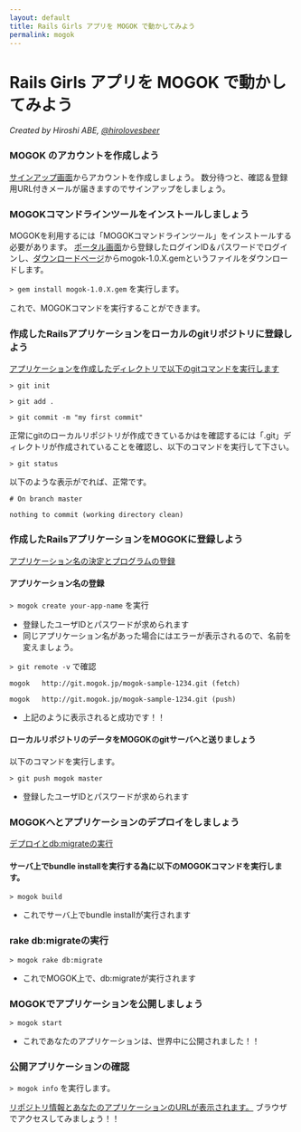 ```yaml
---
layout: default
title: Rails Girls アプリを MOGOK で動かしてみよう
permalink: mogok
---
```


# Rails Girls アプリを MOGOK で動かしてみよう

*Created by Hiroshi ABE, [@hirolovesbeer](https://twitter.com/hirolovesbeer)*

### MOGOK のアカウントを作成しよう
[サインアップ画面](https://auth.mogok.jp/signup)からアカウントを作成しましょう。
数分待つと、確認＆登録用URL付きメールが届きますのでサインアップをしましょう。


### MOGOKコマンドラインツールをインストールしましょう
MOGOKを利用するには「MOGOKコマンドラインツール」をインストールする必要があります。
[ポータル画面](https://portal.mogok.jp/)から登録したログインID＆パスワードでログインし、[ダウンロードページ](https://portal.mogok.jp/download)からmogok-1.0.X.gemというファイルをダウンロードします。

`> gem install mogok-1.0.X.gem` を実行します。

これで、MOGOKコマンドを実行することができます。


### 作成したRailsアプリケーションをローカルのgitリポジトリに登録しよう
[アプリケーションを作成したディレクトリで以下のgitコマンドを実行します](https://portal.mogok.jp/documents/rails_deployment_guide/create_git_repository/)

`> git init`

`> git add .`

`> git commit -m "my first commit"`

正常にgitのローカルリポジトリが作成できているかはを確認するには「.git」ディレクトリが作成されていることを確認し、以下のコマンドを実行して下さい。

`> git status`

以下のような表示がでれば、正常です。

`# On branch master`

`nothing to commit (working directory clean)`



### 作成したRailsアプリケーションをMOGOKに登録しよう
[アプリケーション名の決定とプログラムの登録](https://portal.mogok.jp/documents/rails_deployment_guide/create_mogok_app/)

#### アプリケーション名の登録
`> mogok create your-app-name` を実行

- 登録したユーザIDとパスワードが求められます
- 同じアプリケーション名があった場合にはエラーが表示されるので、名前を変えましょう。

`> git remote -v` で確認

`mogok   http://git.mogok.jp/mogok-sample-1234.git (fetch)` 

`mogok   http://git.mogok.jp/mogok-sample-1234.git (push)`

- 上記のように表示されると成功です！！

#### ローカルリポジトリのデータをMOGOKのgitサーバへと送りましょう
以下のコマンドを実行します。

`> git push mogok master`

- 登録したユーザIDとパスワードが求められます

### MOGOKへとアプリケーションのデプロイをしましょう
[デプロイとdb:migrateの実行](https://portal.mogok.jp/documents/rails_deployment_guide/deployment/)


#### サーバ上でbundle installを実行する為に以下のMOGOKコマンドを実行します。
`> mogok build`
 
- これでサーバ上でbundle installが実行されます

### rake db:migrateの実行
`> mogok rake db:migrate`

- これでMOGOK上で、db:migrateが実行されます


### MOGOKでアプリケーションを公開しましょう
`> mogok start`

- これであなたのアプリケーションは、世界中に公開されました！！


### 公開アプリケーションの確認
`> mogok info` を実行します。

[リポジトリ情報とあなたのアプリケーションのURLが表示されます。](https://portal.mogok.jp/documents/rails_deployment_guide/operation_check/)
ブラウザでアクセスしてみましょう！！
